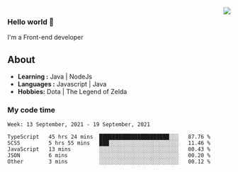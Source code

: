 <img align='right' src="https://github-readme-stats.vercel.app/api?username=jumodada&show_icons=true&theme=vue">

### Hello world 👋

I'm a Front-end developer 
    
## About
-  **Learning :** Java | NodeJs
-  **Languages :** Javascript | Java
-  **Hobbies:** Dota | The Legend of Zelda

### My code time

<!--START_SECTION:waka-->
```text
Week: 13 September, 2021 - 19 September, 2021

TypeScript   45 hrs 24 mins  ██████████████████████░░░   87.76 % 
SCSS         5 hrs 55 mins   ███░░░░░░░░░░░░░░░░░░░░░░   11.46 % 
JavaScript   13 mins         ░░░░░░░░░░░░░░░░░░░░░░░░░   00.43 % 
JSON         6 mins          ░░░░░░░░░░░░░░░░░░░░░░░░░   00.20 % 
Other        3 mins          ░░░░░░░░░░░░░░░░░░░░░░░░░   00.12 % 
```
<!--END_SECTION:waka-->
